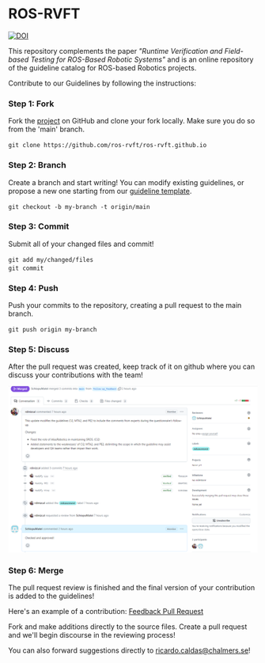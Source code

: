 # ROS-RVFT
[![DOI](https://zenodo.org/badge/746253987.svg)](https://zenodo.org/doi/10.5281/zenodo.11117167)


This repository complements the paper *"Runtime Verification and Field-based Testing for ROS-Based Robotic Systems"* and is an online repository of the guideline catalog for ROS-based Robotics projects.

Contribute to our Guidelines by following the instructions:

### Step 1: Fork

Fork the [project](https://github.com/ros-rvft/ros-rvft.github.io) on GitHub and clone your fork locally. Make sure you do so from the 'main' branch.

`git clone https://github.com/ros-rvft/ros-rvft.github.io`

### Step 2: Branch

Create a branch and start writing! You can modify existing guidelines, or propose a new one starting from our [guideline template](https://github.com/ros-rvft/ros-rvft.github.io/guideline_template).

`git checkout -b my-branch -t origin/main`  

### Step 3: Commit

Submit all of your changed files and commit!

`git add my/changed/files`  
`git commit`

### Step 4: Push

Push your commits to the repository, creating a pull request to the main branch.

`git push origin my-branch`

### Step 5: Discuss

After the pull request was created, keep track of it on github where you can discuss your contributions with the team!

![](./img/contrib.png)

### Step 6: Merge

The pull request review is finished and the final version of your contribution is added to the guidelines!

Here's an example of a contribution: [Feedback Pull Request](https://github.com/ros-rvft/ros-rvft.github.io/pull/1)

Fork and make additions directly to the source files. Create a pull request and we'll begin discourse in the reviewing process!

You can also forward suggestions directly to [ricardo.caldas@chalmers.se](mailto:"ricardo.caldas@chalmers.se")!
